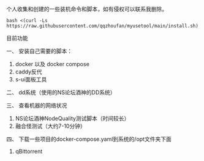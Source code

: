 个人收集和创建的一些装机命令和脚本，如有侵权可以联系我删除。

```bash <(curl -Ls https://raw.githubusercontent.com/qqzhoufan/myusetool/main/install.sh)```

目前功能

一、 安装自己需要的脚本：
1. docker 以及 docker compose
2. caddy反代
3. s-ui面板工具

二、 dd系统（使用的NS论坛酒神的DD系统）

三、 查看机器的网络状况
1. NS论坛酒神NodeQuality测试脚本（时间较长）
2. 融合怪测试（大约7-10分钟）

四、 下载一些项目的docker-compose.yaml到系统的/opt文件夹下面
1. qBittorrent